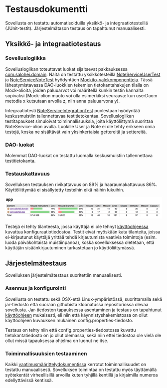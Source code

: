 # Testausdokumentti

Sovellusta on testattu automatisoiduilla yksikkö- ja integraatiotesteillä (JUnit-testit). Järjestelmätason testaus on tapahtunut manuaalisesti.

## Yksikkö- ja integraatiotestaus

### Sovelluslogiikka

Sovelluslogiikan toteuttavat luokat sijaitsevat pakkauksessa [com.salohei.domain](https://github.com/tsalohei/bike-tracker/tree/master/src/main/java/com/salohei/domain). Näitä on testattu yksikkötesteillä [NoteServiceUserTest](https://github.com/tsalohei/bike-tracker/blob/master/src/test/java/com/salohei/domain/NoteServiceUserTest.java) ja [NoteServiceNoteTest](https://github.com/tsalohei/bike-tracker/blob/master/src/test/java/com/salohei/domain/NoteServiceNoteTest.java) hyödyntäen [Mockito-valekomponentteja](https://site.mockito.org/). Tässä lähestymistavassa DAO-luokkien tekemien tietokantahakujen tilalla on Mock-olioita, joiden paluuarvot voi määritellä kunkin testin kannalta sopivaksi (Mock-olion muoto voi olla esimerkiksi seuraava: kun userDao:n metodia x kutsutaan arvolla z, niin anna paluuarvona y). 

Integraatiotesti [NoteServiceIntegrationTest](https://github.com/tsalohei/bike-tracker/blob/master/src/test/java/com/salohei/domain/NoteServiceIntegrationTest.java) puolestaan hyödyntää keskusmuistiin tallennettavaa testitietokantaa. Sovelluslogiikan testitapaukset simuloivat toiminnallisuuksia, joita käyttöliittymä suorittaa NoteService-olion avulla. Luokille User ja Note ei ole tehty erikseen omia testejä, koska ne sisältävät vain yksinkertaisia gettereitä ja settereitä.  

### DAO-luokat

Molemmat DAO-luokat on testattu luomalla keskusmuistiin tallennettava testitietokanta.

### Testauskattavuus

Sovelluksen testauksen rivikattavuus on 89% ja haaraumakattavuus 86%. Käyttöliittymää ei sisällytetty testeihin eikä näihin lukuihin.

![Testauskattavuus](https://raw.githubusercontent.com/tsalohei/bike-tracker/master/dokumentaatio/kuvat/testauskattavuus.png "Testauskattavuus")

Testejä ei tehty tilanteesta, jossa käyttäjä ei ole tehnyt [käyttöohjeessa](https://github.com/tsalohei/bike-tracker/blob/master/dokumentaatio/kayttoohje.md) kuvattua konfiguraatiotiedostoa. Testit eivät myöskään kata tilanteita, joissa ei-kirjautunut käyttäjä yrittää tehdä kirjautumista vaativia toimintoja (esim. luoda päiväkohtaista muistiinpanoa), koska sovelluksessa oletetaan, että käyttäjän sisäänkirjautuminen tarkastetaan jo käyttöliittymässä.

## Järjestelmätestaus

Sovelluksen järjestelmätestaus suoritettiin manuaalisesti.

### Asennus ja konfigurointi

Sovellusta on testattu sekä OSX-että Linux-ympäristössä, suorittamalla sekä jar-tiedosto että suoraan githubista kloonatussa repositoriossa olevaa sovellusta. Jar-tiedoston tapauksessa asentaminen ja testaus on tapahtunut [käyttöohjeen](https://github.com/tsalohei/bike-tracker/blob/master/dokumentaatio/kayttoohje.md) mukaisesti, eli niin että käynnistyshakemistossa on ollut käyttöohjeen kuvauksen mukainen config.properties-tiedosto.

Testaus on tehty niin että config.properties-tiedostossa kuvattu tietokantatiedosto on jo ollut olemassa, sekä niin ettei tiedostoa ole vielä ole ollut missä tapauksessa ohjelma on luonut ne itse.

### Toiminnallisuuksien testaaminen

Kaikki [vaatimusmäärittelydokumentissa](https://github.com/tsalohei/bike-tracker/blob/master/dokumentaatio/vaatimusmaarittely.md) kerrotut toiminnallisuudet on testattu manuaalisesti. Sovelluksen toimintaa on testattu myös täyttämällä syötekentät virheellisillä arvoilla kuten tyhjillä kentillä ja kirjaimilla numeroa edellyttävissä kentissä.


